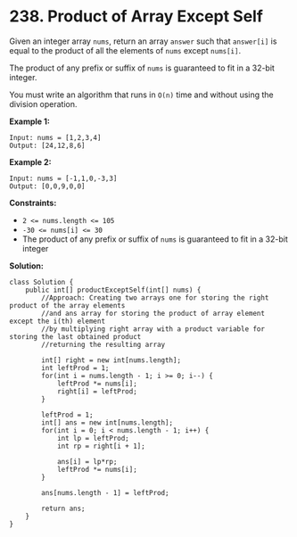 # 238. Product of Array Except Self

Given an integer array `nums`, return an array `answer` such that `answer[i]` is equal to the product of all the elements of `nums` except `nums[i]`.

The product of any prefix or suffix of `nums` is guaranteed to fit in a 32-bit integer.

You must write an algorithm that runs in `O(n)` time and without using the division operation.

**Example 1:**
```
Input: nums = [1,2,3,4]
Output: [24,12,8,6]
```
**Example 2:**
```
Input: nums = [-1,1,0,-3,3]
Output: [0,0,9,0,0]
``` 

**Constraints:**

* `2 <= nums.length <= 105`
* `-30 <= nums[i] <= 30`
* The product of any prefix or suffix of `nums` is guaranteed to fit in a 32-bit integer

**Solution:**
```
class Solution {
    public int[] productExceptSelf(int[] nums) {
        //Approach: Creating two arrays one for storing the right product of the array elements 
        //and ans array for storing the product of array element except the i(th) element 
        //by multiplying right array with a product variable for storing the last obtained product
        //returning the resulting array

        int[] right = new int[nums.length];
        int leftProd = 1;
        for(int i = nums.length - 1; i >= 0; i--) {
            leftProd *= nums[i];
            right[i] = leftProd;
        }

        leftProd = 1;
        int[] ans = new int[nums.length];
        for(int i = 0; i < nums.length - 1; i++) {
            int lp = leftProd;
            int rp = right[i + 1];

            ans[i] = lp*rp;
            leftProd *= nums[i];
        }

        ans[nums.length - 1] = leftProd;

        return ans;
    }
}
```
